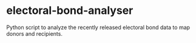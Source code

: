 # electoral-bond-analyser
Python script to analyze the recently released electoral bond data to map donors and recipients.
